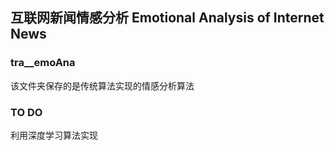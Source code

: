 ## 互联网新闻情感分析 Emotional Analysis of Internet News

### tra__emoAna
该文件夹保存的是传统算法实现的情感分析算法

### TO DO
利用深度学习算法实现
